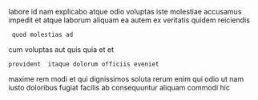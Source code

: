 <!--
title: Re-engineered composite encryption
author: Meaghan
date: 2014-05-18-2357
link: 2014-05-18-2357-re-engineered-composite-encryption
tags: [ajax,Angularjs,factory,HTTP]
-->

labore  id
nam explicabo atque  odio voluptas iste
 molestiae accusamus impedit et
atque laborum aliquam
 ea autem
 ex  veritatis  quidem reiciendis
 	 quod molestias ad 
cum        voluptas 
 aut quis quia et    et
 	provident  itaque dolorum officiis eveniet
maxime   rem modi  et
qui dignissimos soluta rerum  enim 
qui odio ut
nam iusto doloribus
fugiat facilis ab consequuntur aliquam commodi hic